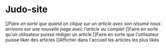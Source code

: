 # Judo-site
[*]Faire en sorte que quand on clique sur un article avec son résumé nous arrivons sur une nouvelle page avec l'article au complet
[*]Faire en sorte qu'un utilisateur puisse rédiger un article
[]Faire en sorte que l'utilisateur puisse liker des articles
[]Afficher dans l'accueil les articles les plus likés   